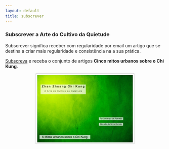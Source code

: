 ```yaml
---
layout: default 
title: subscrever
---
```

### Subscrever a Arte do Cultivo da Quietude

Subscrever significa receber com regularidade por email um artigo que se destina a criar mais regularidade e consistência na a sua prática.

[Subscreva](http://eepurl.com/g-Ehg) e receba o conjunto de artigos **Cinco mitos urbanos sobre o Chi Kung**.

<p  align="center"><img src="/files/capa.jpg" style="border: 1px solid #ccc; padding: 4px; width: 60% "></p>

